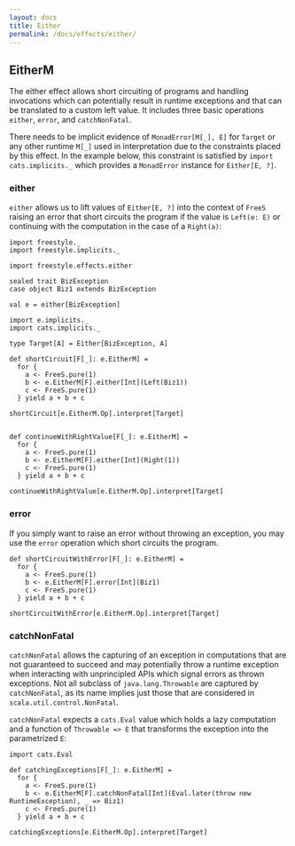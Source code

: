 ```yaml
---
layout: docs
title: Either
permalink: /docs/effects/either/
---
```


## EitherM

The either effect allows short circuiting of programs and handling invocations which can potentially result in runtime exceptions and that can be translated to a custom left value.
It includes three basic operations `either`, `error`, and `catchNonFatal`.

There needs to be implicit evidence of `MonadError[M[_], E]` 
for `Target` or any other runtime `M[_]` used in interpretation due to the constraints placed by this effect. In the example below, this constraint is satisfied by
`import cats.implicits._` which provides a `MonadError` instance for `Either[E, ?]`.

### either

`either` allows us to lift values of `Either[E, ?]` into the context of `FreeS` raising an error that short circuits the program if the value is `Left(e: E)` or continuing with the computation in the case of a `Right(a)`: 

```tut:book
import freestyle._
import freestyle.implicits._

import freestyle.effects.either

sealed trait BizException
case object Biz1 extends BizException

val e = either[BizException]

import e.implicits._
import cats.implicits._

type Target[A] = Either[BizException, A]

def shortCircuit[F[_]: e.EitherM] =
  for {
    a <- FreeS.pure(1)
    b <- e.EitherM[F].either[Int](Left(Biz1))
    c <- FreeS.pure(1)
  } yield a + b + c

shortCircuit[e.EitherM.Op].interpret[Target]
```

```tut:book

def continueWithRightValue[F[_]: e.EitherM] =
  for {
    a <- FreeS.pure(1)
    b <- e.EitherM[F].either[Int](Right(1))
    c <- FreeS.pure(1)
  } yield a + b + c

continueWithRightValue[e.EitherM.Op].interpret[Target]
```

### error

If you simply want to raise an error without throwing an exception, you may use the `error` operation which short circuits the program. 

```tut:book
def shortCircuitWithError[F[_]: e.EitherM] =
  for {
    a <- FreeS.pure(1)
    b <- e.EitherM[F].error[Int](Biz1)
    c <- FreeS.pure(1)
  } yield a + b + c

shortCircuitWithError[e.EitherM.Op].interpret[Target]
```

### catchNonFatal

`catchNonFatal` allows the capturing of an exception in computations that are not guaranteed to succeed and may potentially throw
a runtime exception when interacting with unprincipled APIs which signal errors as thrown exceptions.
Not all subclass of `java.lang.Throwable` are captured by `catchNonFatal`, as its name implies just those that are considered
in `scala.util.control.NonFatal`.

`catchNonFatal` expects a `cats.Eval` value which holds a lazy computation and a function of `Throwable => E` that transforms the exception into the parametrized `E`:

```tut:book
import cats.Eval

def catchingExceptions[F[_]: e.EitherM] =
  for {
    a <- FreeS.pure(1)
    b <- e.EitherM[F].catchNonFatal[Int](Eval.later(throw new RuntimeException), _ => Biz1)
    c <- FreeS.pure(1)
  } yield a + b + c
  
catchingExceptions[e.EitherM.Op].interpret[Target]
```
